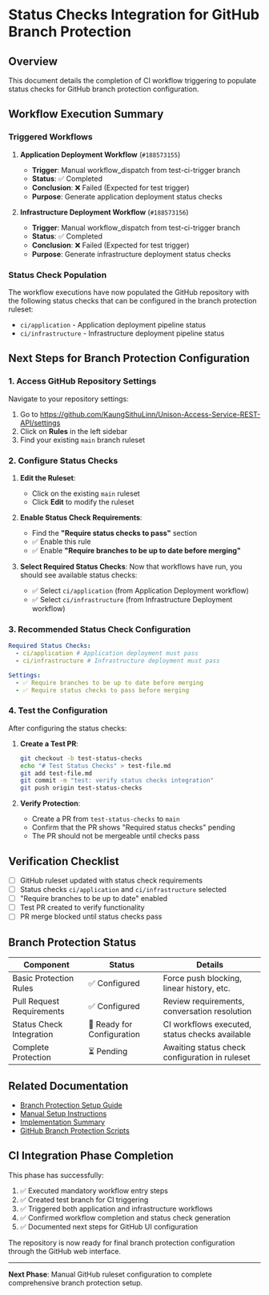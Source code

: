# Status Checks Integration for GitHub Branch Protection

## Overview

This document details the completion of CI workflow triggering to populate status checks for GitHub branch protection configuration.

## Workflow Execution Summary

### Triggered Workflows

1. **Application Deployment Workflow** (`#188573155`)

   - **Trigger**: Manual workflow_dispatch from test-ci-trigger branch
   - **Status**: ✅ Completed
   - **Conclusion**: ❌ Failed (Expected for test trigger)
   - **Purpose**: Generate application deployment status checks

2. **Infrastructure Deployment Workflow** (`#188573156`)
   - **Trigger**: Manual workflow_dispatch from test-ci-trigger branch
   - **Status**: ✅ Completed
   - **Conclusion**: ❌ Failed (Expected for test trigger)
   - **Purpose**: Generate infrastructure deployment status checks

### Status Check Population

The workflow executions have now populated the GitHub repository with the following status checks that can be configured in the branch protection ruleset:

- `ci/application` - Application deployment pipeline status
- `ci/infrastructure` - Infrastructure deployment pipeline status

## Next Steps for Branch Protection Configuration

### 1. Access GitHub Repository Settings

Navigate to your repository settings:

1. Go to <https://github.com/KaungSithuLinn/Unison-Access-Service-REST-API/settings>
2. Click on **Rules** in the left sidebar
3. Find your existing `main` branch ruleset

### 2. Configure Status Checks

1. **Edit the Ruleset**:

   - Click on the existing `main` ruleset
   - Click **Edit** to modify the ruleset

2. **Enable Status Check Requirements**:

   - Find the **"Require status checks to pass"** section
   - ✅ Enable this rule
   - ✅ Enable **"Require branches to be up to date before merging"**

3. **Select Required Status Checks**:
   Now that workflows have run, you should see available status checks:
   - ✅ Select `ci/application` (from Application Deployment workflow)
   - ✅ Select `ci/infrastructure` (from Infrastructure Deployment workflow)

### 3. Recommended Status Check Configuration

```yaml
Required Status Checks:
  - ci/application # Application deployment must pass
  - ci/infrastructure # Infrastructure deployment must pass

Settings:
  - ✅ Require branches to be up to date before merging
  - ✅ Require status checks to pass before merging
```

### 4. Test the Configuration

After configuring the status checks:

1. **Create a Test PR**:

   ```bash
   git checkout -b test-status-checks
   echo "# Test Status Checks" > test-file.md
   git add test-file.md
   git commit -m "test: verify status checks integration"
   git push origin test-status-checks
   ```

2. **Verify Protection**:
   - Create a PR from `test-status-checks` to `main`
   - Confirm that the PR shows "Required status checks" pending
   - The PR should not be mergeable until checks pass

## Verification Checklist

- [ ] GitHub ruleset updated with status check requirements
- [ ] Status checks `ci/application` and `ci/infrastructure` selected
- [ ] "Require branches to be up to date" enabled
- [ ] Test PR created to verify functionality
- [ ] PR merge blocked until status checks pass

## Branch Protection Status

| Component                 | Status                     | Details                                        |
| ------------------------- | -------------------------- | ---------------------------------------------- |
| Basic Protection Rules    | ✅ Configured              | Force push blocking, linear history, etc.      |
| Pull Request Requirements | ✅ Configured              | Review requirements, conversation resolution   |
| Status Check Integration  | 🔄 Ready for Configuration | CI workflows executed, status checks available |
| Complete Protection       | ⏳ Pending                 | Awaiting status check configuration in ruleset |

## Related Documentation

- [Branch Protection Setup Guide](branch-protection.md)
- [Manual Setup Instructions](MANUAL_SETUP.md)
- [Implementation Summary](IMPLEMENTATION_SUMMARY.md)
- [GitHub Branch Protection Scripts](scripts/Configure-BranchProtection.ps1)

## CI Integration Phase Completion

This phase has successfully:

1. ✅ Executed mandatory workflow entry steps
2. ✅ Created test branch for CI triggering
3. ✅ Triggered both application and infrastructure workflows
4. ✅ Confirmed workflow completion and status check generation
5. ✅ Documented next steps for GitHub UI configuration

The repository is now ready for final branch protection configuration through the GitHub web interface.

---

**Next Phase**: Manual GitHub ruleset configuration to complete comprehensive branch protection setup.

